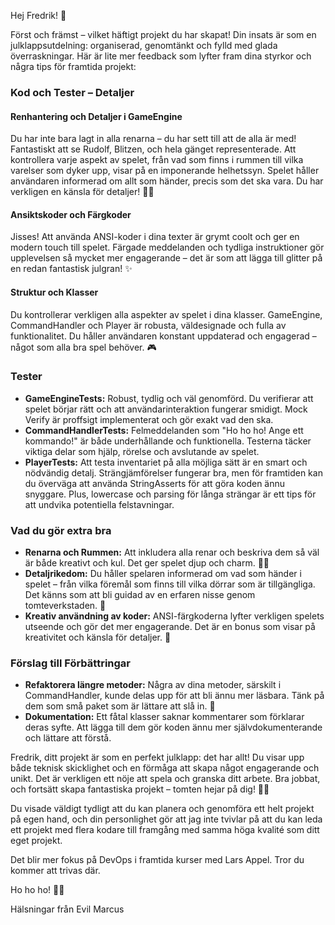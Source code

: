
Hej Fredrik! 🎅

Först och främst – vilket häftigt projekt du har skapat! Din insats är som en julklappsutdelning: organiserad, genomtänkt och fylld med glada överraskningar. Här är lite mer feedback som lyfter fram dina styrkor och några tips för framtida projekt:

### **Kod och Tester – Detaljer**

#### **Renhantering och Detaljer i GameEngine**

Du har inte bara lagt in alla renarna – du har sett till att de alla är med! Fantastiskt att se Rudolf, Blitzen, och hela gänget representerade. Att kontrollera varje aspekt av spelet, från vad som finns i rummen till vilka varelser som dyker upp, visar på en imponerande helhetssyn. Spelet håller användaren informerad om allt som händer, precis som det ska vara. Du har verkligen en känsla för detaljer! 🦌🎄

#### **Ansiktskoder och Färgkoder**

Jisses! Att använda ANSI-koder i dina texter är grymt coolt och ger en modern touch till spelet. Färgade meddelanden och tydliga instruktioner gör upplevelsen så mycket mer engagerande – det är som att lägga till glitter på en redan fantastisk julgran! ✨

#### **Struktur och Klasser**

Du kontrollerar verkligen alla aspekter av spelet i dina klasser. GameEngine, CommandHandler och Player är robusta, väldesignade och fulla av funktionalitet. Du håller användaren konstant uppdaterad och engagerad – något som alla bra spel behöver. 🎮

### **Tester**

- **GameEngineTests:** Robust, tydlig och väl genomförd. Du verifierar att spelet börjar rätt och att användarinteraktion fungerar smidigt. Mock Verify är proffsigt implementerat och gör exakt vad den ska.
- **CommandHandlerTests:** Felmeddelanden som "Ho ho ho! Ange ett kommando!" är både underhållande och funktionella. Testerna täcker viktiga delar som hjälp, rörelse och avslutande av spelet.
- **PlayerTests:** Att testa inventariet på alla möjliga sätt är en smart och nödvändig detalj. Strängjämförelser fungerar bra, men för framtiden kan du överväga att använda StringAsserts för att göra koden ännu snyggare. Plus, lowercase och parsing för långa strängar är ett tips för att undvika potentiella felstavningar.

### **Vad du gör extra bra**

- **Renarna och Rummen:** Att inkludera alla renar och beskriva dem så väl är både kreativt och kul. Det ger spelet djup och charm. 🦌✨
- **Detaljrikedom:** Du håller spelaren informerad om vad som händer i spelet – från vilka föremål som finns till vilka dörrar som är tillgängliga. Det känns som att bli guidad av en erfaren nisse genom tomteverkstaden. 🎁
- **Kreativ användning av koder:** ANSI-färgkoderna lyfter verkligen spelets utseende och gör det mer engagerande. Det är en bonus som visar på kreativitet och känsla för detaljer. 🎨

### **Förslag till Förbättringar**

- **Refaktorera längre metoder:** Några av dina metoder, särskilt i CommandHandler, kunde delas upp för att bli ännu mer läsbara. Tänk på dem som små paket som är lättare att slå in. 🎁
- **Dokumentation:** Ett fåtal klasser saknar kommentarer som förklarar deras syfte. Att lägga till dem gör koden ännu mer självdokumenterande och lättare att förstå.

Fredrik, ditt projekt är som en perfekt julklapp: det har allt! Du visar upp både teknisk skicklighet och en förmåga att skapa något engagerande och unikt. Det är verkligen ett nöje att spela och granska ditt arbete. Bra jobbat, och fortsätt skapa fantastiska projekt – tomten hejar på dig! 🎅✨

Du visade väldigt tydligt att du kan planera och genomföra ett helt projekt på egen hand, och din personlighet gör att jag inte tvivlar på att du kan leda ett projekt med flera kodare till framgång med samma höga kvalité som ditt eget projekt.

Det blir mer fokus på DevOps i framtida kurser med Lars Appel. Tror du kommer att trivas där.

Ho ho ho! 🎄✨ 

Hälsningar från 
Evil Marcus
